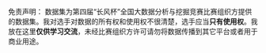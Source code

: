 免责声明：
数据集为第四届“长风杯”全国大数据分析与挖掘竞赛比赛组织方提供的数据集。我对选手对数据的所有权和使用权不很清楚，选手应当**只有使用权**。我放在这里**仅供学习交流**，未经比赛组织方许可请勿将数据传播到其它平台或者用于商业用途。